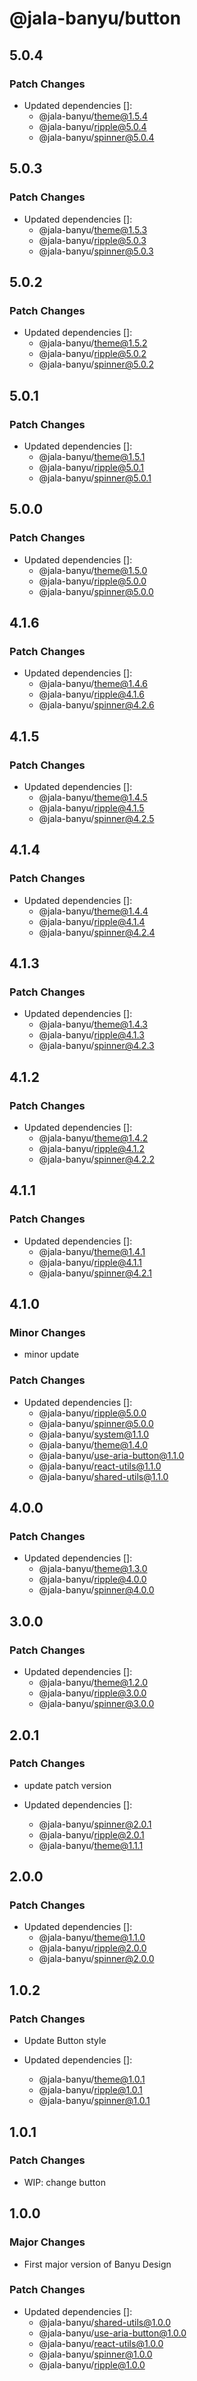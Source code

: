 # @jala-banyu/button

## 5.0.4

### Patch Changes

- Updated dependencies []:
  - @jala-banyu/theme@1.5.4
  - @jala-banyu/ripple@5.0.4
  - @jala-banyu/spinner@5.0.4

## 5.0.3

### Patch Changes

- Updated dependencies []:
  - @jala-banyu/theme@1.5.3
  - @jala-banyu/ripple@5.0.3
  - @jala-banyu/spinner@5.0.3

## 5.0.2

### Patch Changes

- Updated dependencies []:
  - @jala-banyu/theme@1.5.2
  - @jala-banyu/ripple@5.0.2
  - @jala-banyu/spinner@5.0.2

## 5.0.1

### Patch Changes

- Updated dependencies []:
  - @jala-banyu/theme@1.5.1
  - @jala-banyu/ripple@5.0.1
  - @jala-banyu/spinner@5.0.1

## 5.0.0

### Patch Changes

- Updated dependencies []:
  - @jala-banyu/theme@1.5.0
  - @jala-banyu/ripple@5.0.0
  - @jala-banyu/spinner@5.0.0

## 4.1.6

### Patch Changes

- Updated dependencies []:
  - @jala-banyu/theme@1.4.6
  - @jala-banyu/ripple@4.1.6
  - @jala-banyu/spinner@4.2.6

## 4.1.5

### Patch Changes

- Updated dependencies []:
  - @jala-banyu/theme@1.4.5
  - @jala-banyu/ripple@4.1.5
  - @jala-banyu/spinner@4.2.5

## 4.1.4

### Patch Changes

- Updated dependencies []:
  - @jala-banyu/theme@1.4.4
  - @jala-banyu/ripple@4.1.4
  - @jala-banyu/spinner@4.2.4

## 4.1.3

### Patch Changes

- Updated dependencies []:
  - @jala-banyu/theme@1.4.3
  - @jala-banyu/ripple@4.1.3
  - @jala-banyu/spinner@4.2.3

## 4.1.2

### Patch Changes

- Updated dependencies []:
  - @jala-banyu/theme@1.4.2
  - @jala-banyu/ripple@4.1.2
  - @jala-banyu/spinner@4.2.2

## 4.1.1

### Patch Changes

- Updated dependencies []:
  - @jala-banyu/theme@1.4.1
  - @jala-banyu/ripple@4.1.1
  - @jala-banyu/spinner@4.2.1

## 4.1.0

### Minor Changes

- minor update

### Patch Changes

- Updated dependencies []:
  - @jala-banyu/ripple@5.0.0
  - @jala-banyu/spinner@5.0.0
  - @jala-banyu/system@1.1.0
  - @jala-banyu/theme@1.4.0
  - @jala-banyu/use-aria-button@1.1.0
  - @jala-banyu/react-utils@1.1.0
  - @jala-banyu/shared-utils@1.1.0

## 4.0.0

### Patch Changes

- Updated dependencies []:
  - @jala-banyu/theme@1.3.0
  - @jala-banyu/ripple@4.0.0
  - @jala-banyu/spinner@4.0.0

## 3.0.0

### Patch Changes

- Updated dependencies []:
  - @jala-banyu/theme@1.2.0
  - @jala-banyu/ripple@3.0.0
  - @jala-banyu/spinner@3.0.0

## 2.0.1

### Patch Changes

- update patch version

- Updated dependencies []:
  - @jala-banyu/spinner@2.0.1
  - @jala-banyu/ripple@2.0.1
  - @jala-banyu/theme@1.1.1

## 2.0.0

### Patch Changes

- Updated dependencies []:
  - @jala-banyu/theme@1.1.0
  - @jala-banyu/ripple@2.0.0
  - @jala-banyu/spinner@2.0.0

## 1.0.2

### Patch Changes

- Update Button style

- Updated dependencies []:
  - @jala-banyu/theme@1.0.1
  - @jala-banyu/ripple@1.0.1
  - @jala-banyu/spinner@1.0.1

## 1.0.1

### Patch Changes

- WIP: change button

## 1.0.0

### Major Changes

- First major version of Banyu Design

### Patch Changes

- Updated dependencies []:
  - @jala-banyu/shared-utils@1.0.0
  - @jala-banyu/use-aria-button@1.0.0
  - @jala-banyu/react-utils@1.0.0
  - @jala-banyu/spinner@1.0.0
  - @jala-banyu/ripple@1.0.0
